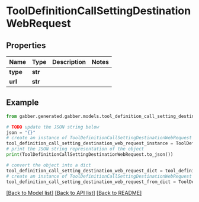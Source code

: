 # ToolDefinitionCallSettingDestinationWebRequest


## Properties

Name | Type | Description | Notes
------------ | ------------- | ------------- | -------------
**type** | **str** |  | 
**url** | **str** |  | 

## Example

```python
from gabber.generated.gabber.models.tool_definition_call_setting_destination_web_request import ToolDefinitionCallSettingDestinationWebRequest

# TODO update the JSON string below
json = "{}"
# create an instance of ToolDefinitionCallSettingDestinationWebRequest from a JSON string
tool_definition_call_setting_destination_web_request_instance = ToolDefinitionCallSettingDestinationWebRequest.from_json(json)
# print the JSON string representation of the object
print(ToolDefinitionCallSettingDestinationWebRequest.to_json())

# convert the object into a dict
tool_definition_call_setting_destination_web_request_dict = tool_definition_call_setting_destination_web_request_instance.to_dict()
# create an instance of ToolDefinitionCallSettingDestinationWebRequest from a dict
tool_definition_call_setting_destination_web_request_from_dict = ToolDefinitionCallSettingDestinationWebRequest.from_dict(tool_definition_call_setting_destination_web_request_dict)
```
[[Back to Model list]](../README.md#documentation-for-models) [[Back to API list]](../README.md#documentation-for-api-endpoints) [[Back to README]](../README.md)


